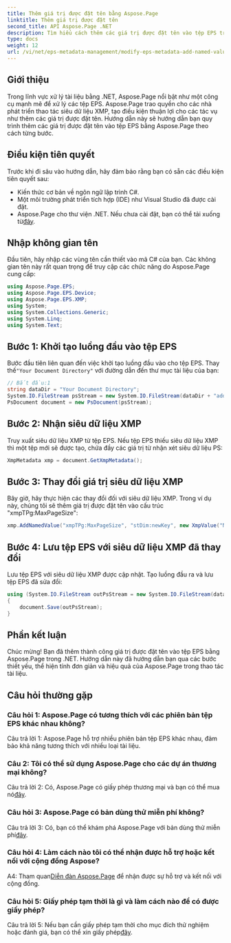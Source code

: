 ```yaml
---
title: Thêm giá trị được đặt tên bằng Aspose.Page
linktitle: Thêm giá trị được đặt tên
second_title: API Aspose.Page .NET
description: Tìm hiểu cách thêm các giá trị được đặt tên vào tệp EPS trong .NET bằng Aspose.Page. Hướng dẫn toàn diện này sẽ hướng dẫn bạn từng bước thực hiện quy trình.
type: docs
weight: 12
url: /vi/net/eps-metadata-management/modify-eps-metadata-add-named-value/
---
```

## Giới thiệu

Trong lĩnh vực xử lý tài liệu bằng .NET, Aspose.Page nổi bật như một công cụ mạnh mẽ để xử lý các tệp EPS. Aspose.Page trao quyền cho các nhà phát triển thao tác siêu dữ liệu XMP, tạo điều kiện thuận lợi cho các tác vụ như thêm các giá trị được đặt tên. Hướng dẫn này sẽ hướng dẫn bạn quy trình thêm các giá trị được đặt tên vào tệp EPS bằng Aspose.Page theo cách từng bước.

## Điều kiện tiên quyết

Trước khi đi sâu vào hướng dẫn, hãy đảm bảo rằng bạn có sẵn các điều kiện tiên quyết sau:

- Kiến thức cơ bản về ngôn ngữ lập trình C#.
- Một môi trường phát triển tích hợp (IDE) như Visual Studio đã được cài đặt.
-  Aspose.Page cho thư viện .NET. Nếu chưa cài đặt, bạn có thể tải xuống từ[đây](https://releases.aspose.com/page/net/).

## Nhập không gian tên

Đầu tiên, hãy nhập các vùng tên cần thiết vào mã C# của bạn. Các không gian tên này rất quan trọng để truy cập các chức năng do Aspose.Page cung cấp:

```csharp
using Aspose.Page.EPS;
using Aspose.Page.EPS.Device;
using Aspose.Page.EPS.XMP;
using System;
using System.Collections.Generic;
using System.Linq;
using System.Text;
```

## Bước 1: Khởi tạo luồng đầu vào tệp EPS

 Bước đầu tiên liên quan đến việc khởi tạo luồng đầu vào cho tệp EPS. Thay thế`"Your Document Directory"` với đường dẫn đến thư mục tài liệu của bạn:

```csharp
// Bắt đầu:1
string dataDir = "Your Document Directory";
System.IO.FileStream psStream = new System.IO.FileStream(dataDir + "add_named_value_input.eps", System.IO.FileMode.Open, System.IO.FileAccess.Read);
PsDocument document = new PsDocument(psStream);
```

## Bước 2: Nhận siêu dữ liệu XMP

Truy xuất siêu dữ liệu XMP từ tệp EPS. Nếu tệp EPS thiếu siêu dữ liệu XMP thì một tệp mới sẽ được tạo, chứa đầy các giá trị từ nhận xét siêu dữ liệu PS:

```csharp
XmpMetadata xmp = document.GetXmpMetadata();
```

## Bước 3: Thay đổi giá trị siêu dữ liệu XMP

Bây giờ, hãy thực hiện các thay đổi đối với siêu dữ liệu XMP. Trong ví dụ này, chúng tôi sẽ thêm giá trị được đặt tên vào cấu trúc "xmpTPg:MaxPageSize":

```csharp
xmp.AddNamedValue("xmpTPg:MaxPageSize", "stDim:newKey", new XmpValue("NewValue"));
```

## Bước 4: Lưu tệp EPS với siêu dữ liệu XMP đã thay đổi

Lưu tệp EPS với siêu dữ liệu XMP được cập nhật. Tạo luồng đầu ra và lưu tệp EPS đã sửa đổi:

```csharp
using (System.IO.FileStream outPsStream = new System.IO.FileStream(dataDir + "add_named_value_output.eps", System.IO.FileMode.Create, System.IO.FileAccess.Write))
{
    document.Save(outPsStream);
}
```

## Phần kết luận

Chúc mừng! Bạn đã thêm thành công giá trị được đặt tên vào tệp EPS bằng Aspose.Page trong .NET. Hướng dẫn này đã hướng dẫn bạn qua các bước thiết yếu, thể hiện tính đơn giản và hiệu quả của Aspose.Page trong thao tác tài liệu.

## Câu hỏi thường gặp

### Câu hỏi 1: Aspose.Page có tương thích với các phiên bản tệp EPS khác nhau không?

Câu trả lời 1: Aspose.Page hỗ trợ nhiều phiên bản tệp EPS khác nhau, đảm bảo khả năng tương thích với nhiều loại tài liệu.

### Câu 2: Tôi có thể sử dụng Aspose.Page cho các dự án thương mại không?

 Câu trả lời 2: Có, Aspose.Page có giấy phép thương mại và bạn có thể mua nó[đây](https://purchase.aspose.com/buy).

### Câu hỏi 3: Aspose.Page có bản dùng thử miễn phí không?

 Câu trả lời 3: Có, bạn có thể khám phá Aspose.Page với bản dùng thử miễn phí[đây](https://releases.aspose.com/).

### Câu hỏi 4: Làm cách nào tôi có thể nhận được hỗ trợ hoặc kết nối với cộng đồng Aspose?

 A4: Tham quan[Diễn đàn Aspose.Page](https://forum.aspose.com/c/page/39) để nhận được sự hỗ trợ và kết nối với cộng đồng.

### Câu hỏi 5: Giấy phép tạm thời là gì và làm cách nào để có được giấy phép?

 Câu trả lời 5: Nếu bạn cần giấy phép tạm thời cho mục đích thử nghiệm hoặc đánh giá, bạn có thể xin giấy phép[đây](https://purchase.aspose.com/temporary-license/).